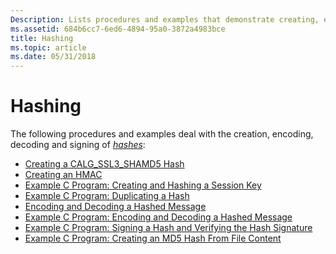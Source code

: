```yaml
---
Description: Lists procedures and examples that demonstrate creating, encoding, decoding, and signing hashes.
ms.assetid: 684b6cc7-6ed6-4894-95a0-3872a4983bce
title: Hashing
ms.topic: article
ms.date: 05/31/2018
---
```


# Hashing

The following procedures and examples deal with the creation, encoding, decoding and signing of [*hashes*](https://msdn.microsoft.com/en-us/library/ms721586(v=VS.85).aspx):

-   [Creating a CALG\_SSL3\_SHAMD5 Hash](creating-a-calg-ssl3-shamd5-hash.md)
-   [Creating an HMAC](creating-an-hmac.md)
-   [Example C Program: Creating and Hashing a Session Key](example-c-program-creating-and-hashing-a-session-key.md)
-   [Example C Program: Duplicating a Hash](example-c-program-duplicating-a-hash.md)
-   [Encoding and Decoding a Hashed Message](encoding-and-decoding-a-hashed-message.md)
-   [Example C Program: Encoding and Decoding a Hashed Message](example-c-program-encoding-and-decoding-a-hashed-message.md)
-   [Example C Program: Signing a Hash and Verifying the Hash Signature](example-c-program-signing-a-hash-and-verifying-the-hash-signature.md)
-   [Example C Program: Creating an MD5 Hash From File Content](example-c-program--creating-an-md-5-hash-from-file-content.md)

 

 



